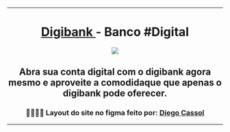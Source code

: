 <hr>
<div align="center">
<h1> <a href="https://digibank-nine.vercel.app/"> Digibank </a> - Banco #Digital</h1>

<img src="https://i.imgur.com/IylrIh4.png" />

<h2> Abra sua conta digital com o digibank agora mesmo e aproveite a comodidaque que apenas o digibank pode oferecer. </h2>

<h3> 🎨👨🏻‍🎨 Layout do site no figma feito por:
 <a href="https://www.linkedin.com/in/diego-cassol-b99473227/">
Diego Cassol
</a> 
</h3> 
<hr>
